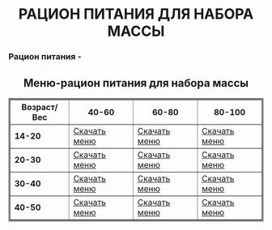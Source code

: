 <!DOCTYPE html>
<html lang="ru">
  <head>
    <meta charset="UTF-8">
    <meta name="description" content="Сайт рациона питания для набора массы">
    <meta name="keywords" content="сайт, рацион питания, набор массы, питание">
    <title>Рацион питания для набора массы</title>
  </head>

  <body>
    <p><h1 align="center">РАЦИОН ПИТАНИЯ ДЛЯ НАБОРА МАССЫ</h1></p>
    <p><h3 align="left">Рацион питания - </h3></p>
    <p><h2 align="center">Меню-рацион питания для набора массы</h2></p>
    <table width="1000" border="3" align="center" bordercolor="grey" cellpadding="10">
      <tr>
        <th>Возраст/Вес</th>
        <th>40-60</th>
        <th>60-80</th>
        <th>80-100</th>
      </tr>
      <tr>
        <td><b>14-20</b></td>
        <td><a download href="40-60кг.pdf">Скачать меню</a></td>
        <td><a download href="60-80.pdf">Скачать меню</a></td>
        <td><a download href="80-100.pdf">Скачать меню</a></td>
      </tr>
      <tr>
        <td><b>20-30</b></td>
        <td><a download href="40-60кг.pdf">Скачать меню</a></td>
        <td><a download href="60-80.pdf">Скачать меню</a></td>
        <td><a download href="80-100.pdf">Скачать меню</a></td>
      </tr>
      <tr>
        <td><b>30-40</b></td>
        <td><a download href="40-60кг.pdf">Скачать меню</a></td>
        <td><a download href="60-80.pdf">Скачать меню</a></td>
        <td><a download href="80-100.pdf">Скачать меню</a></td>
      </tr>
      <tr>
        <td><b>40-50</b></td>
        <td><a download href="40-60кг.pdf">Скачать меню</a></td>
        <td><a download href="60-80.pdf">Скачать меню</a></td>
        <td><a download href="80-100.pdf">Скачать меню</a></td>
      </tr>
    </table>
  </body>

</html>
